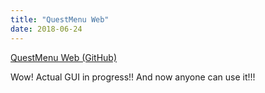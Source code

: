```yaml
---
title: "QuestMenu Web"
date: 2018-06-24
---
```


[QuestMenu Web (GitHub)](https://github.com/nmmarzano/QuestMenuWeb)

Wow! Actual GUI in progress!! And now anyone can use it!!!
